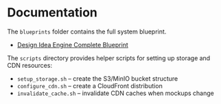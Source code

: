 # Documentation

The `blueprints` folder contains the full system blueprint.

- [Design Idea Engine Complete Blueprint](blueprints/DesignIdeaEngineCompleteBlueprint.md)

The `scripts` directory provides helper scripts for setting up storage and CDN resources:

- `setup_storage.sh` – create the S3/MinIO bucket structure
- `configure_cdn.sh` – create a CloudFront distribution
- `invalidate_cache.sh` – invalidate CDN caches when mockups change
